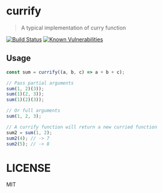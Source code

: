 # currify

> A typical implementation of curry function

[![Build Status](https://travis-ci.org/addhome2001/currify.svg?branch=master)](https://travis-ci.org/addhome2001/currify)
[![Known Vulnerabilities](https://snyk.io/test/github/addhome2001/currify/badge.svg)](https://snyk.io/test/github/addhome2001/currify)

## Usage

```js
const sum = currify((a, b, c) => a + b + c);

// Pass partial arguments
sum(1, 2)(3));
sum(1)(2, 3));
sum(1)(2)(3));

// Or full arguments
sum(1, 2, 3);

// A currify function will return a new curried function
sum2 = sum(1, 2);
sum2(4); // -> 7
sum2(5); // -> 8
```

LICENSE
=======

MIT
